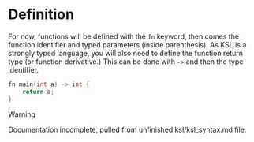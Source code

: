 # Definition

For now, functions will be defined with the `fn` keyword,
then comes the function identifier and typed parameters (inside
parenthesis). As KSL is a strongly typed language, you will also
need to define the function return type (or function derivative.)
This can be done with `->` and then the type identifier.

```c
fn main(int a) -> int {
	return a;
}
```

> [!WARNING]
> Documentation incomplete, pulled from unfinished ksl/ksl_syntax.md file.

